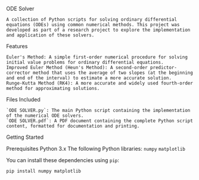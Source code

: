 ODE Solver

	A collection of Python scripts for solving ordinary differential equations (ODEs) using common numerical methods. This project was developed as part of a research project to explore the implementation and application of these solvers.

Features

	Euler's Method: A simple first-order numerical procedure for solving initial value problems for ordinary differential equations.
	Improved Euler Method (Heun's Method): A second-order predictor-corrector method that uses the average of two slopes (at the beginning and end of the interval) to estimate a more accurate solution.
	Runge-Kutta Method (RK4): A more accurate and widely used fourth-order method for approximating solutions. 

Files Included

	`ODE SOLVER.py`: The main Python script containing the implementation of the numerical ODE solvers.
	`ODE SOLVER.pdf`: A PDF document containing the complete Python script content, formatted for documentation and printing.

Getting Started

   Prerequisites
	Python 3.x
	The following Python libraries:
		`numpy`
		`matplotlib`

You can install these dependencies using `pip`:

```bash
pip install numpy matplotlib